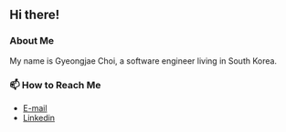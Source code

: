 ## Hi there!

### About Me

My name is Gyeongjae Choi, a software engineer living in South Korea.

### 📫 How to Reach Me

- [E-mail](mailto:def6488@gmail.com)
- [Linkedin](https://www.linkedin.com/in/gyeongjae-choi-b259b0163)

<!--
**ryanking13/ryanking13** is a ✨ _special_ ✨ repository because its `README.md` (this file) appears on your GitHub profile.

Here are some ideas to get you started:

- 🔭 I’m currently working on ...
- 🌱 I’m currently learning ...
- 👯 I’m looking to collaborate on ...
- 🤔 I’m looking for help with ...
- 💬 Ask me about ...
- 📫 How to reach me: ...
- 😄 Pronouns: ...
- ⚡ Fun fact: ...
-->
